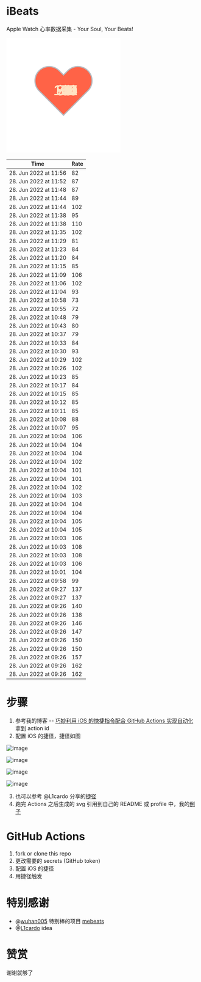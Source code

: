 # iBeats
Apple Watch 心率数据采集 - Your Soul, Your Beats!

![](./files/heart.svg)

<!--START_SECTION:my_heart_rate-->
| Time | Rate | 
 | ---- | ---- | 
| 28. Jun 2022 at 11:56 | 82 |
| 28. Jun 2022 at 11:52 | 87 |
| 28. Jun 2022 at 11:48 | 87 |
| 28. Jun 2022 at 11:44 | 89 |
| 28. Jun 2022 at 11:44 | 102 |
| 28. Jun 2022 at 11:38 | 95 |
| 28. Jun 2022 at 11:38 | 110 |
| 28. Jun 2022 at 11:35 | 102 |
| 28. Jun 2022 at 11:29 | 81 |
| 28. Jun 2022 at 11:23 | 84 |
| 28. Jun 2022 at 11:20 | 84 |
| 28. Jun 2022 at 11:15 | 85 |
| 28. Jun 2022 at 11:09 | 106 |
| 28. Jun 2022 at 11:06 | 102 |
| 28. Jun 2022 at 11:04 | 93 |
| 28. Jun 2022 at 10:58 | 73 |
| 28. Jun 2022 at 10:55 | 72 |
| 28. Jun 2022 at 10:48 | 79 |
| 28. Jun 2022 at 10:43 | 80 |
| 28. Jun 2022 at 10:37 | 79 |
| 28. Jun 2022 at 10:33 | 84 |
| 28. Jun 2022 at 10:30 | 93 |
| 28. Jun 2022 at 10:29 | 102 |
| 28. Jun 2022 at 10:26 | 102 |
| 28. Jun 2022 at 10:23 | 85 |
| 28. Jun 2022 at 10:17 | 84 |
| 28. Jun 2022 at 10:15 | 85 |
| 28. Jun 2022 at 10:12 | 85 |
| 28. Jun 2022 at 10:11 | 85 |
| 28. Jun 2022 at 10:08 | 88 |
| 28. Jun 2022 at 10:07 | 95 |
| 28. Jun 2022 at 10:04 | 106 |
| 28. Jun 2022 at 10:04 | 104 |
| 28. Jun 2022 at 10:04 | 104 |
| 28. Jun 2022 at 10:04 | 102 |
| 28. Jun 2022 at 10:04 | 101 |
| 28. Jun 2022 at 10:04 | 101 |
| 28. Jun 2022 at 10:04 | 102 |
| 28. Jun 2022 at 10:04 | 103 |
| 28. Jun 2022 at 10:04 | 104 |
| 28. Jun 2022 at 10:04 | 104 |
| 28. Jun 2022 at 10:04 | 105 |
| 28. Jun 2022 at 10:04 | 105 |
| 28. Jun 2022 at 10:03 | 106 |
| 28. Jun 2022 at 10:03 | 108 |
| 28. Jun 2022 at 10:03 | 108 |
| 28. Jun 2022 at 10:03 | 106 |
| 28. Jun 2022 at 10:01 | 104 |
| 28. Jun 2022 at 09:58 | 99 |
| 28. Jun 2022 at 09:27 | 137 |
| 28. Jun 2022 at 09:27 | 137 |
| 28. Jun 2022 at 09:26 | 140 |
| 28. Jun 2022 at 09:26 | 138 |
| 28. Jun 2022 at 09:26 | 146 |
| 28. Jun 2022 at 09:26 | 147 |
| 28. Jun 2022 at 09:26 | 150 |
| 28. Jun 2022 at 09:26 | 150 |
| 28. Jun 2022 at 09:26 | 157 |
| 28. Jun 2022 at 09:26 | 162 |
| 28. Jun 2022 at 09:26 | 162 |

<!--END_SECTION:my_heart_rate-->

# 步骤
1. 参考我的博客 -- [巧妙利用 iOS 的快捷指令配合 GitHub Actions 实现自动化](https://github.com/yihong0618/gitblog/issues/198) 拿到 action id
2. 配置 iOS 的捷径，捷径如图

![image](https://user-images.githubusercontent.com/15976103/122154218-0db0b480-ce97-11eb-93bb-5aec07c558dc.png)

![image](https://user-images.githubusercontent.com/15976103/122154236-186b4980-ce97-11eb-8e4b-70551a0391ae.png)

![image](https://user-images.githubusercontent.com/15976103/122154268-2d47dd00-ce97-11eb-902e-3acf292265a9.png)

![image](https://user-images.githubusercontent.com/15976103/122174055-fa144680-ceb4-11eb-9be2-3eb83cd516f7.png)

3. 也可以参考 @L1cardo 分享的[捷径](https://www.icloud.com/shortcuts/6ab6047b459c41ad822ad6b94b1c03d4)
4. 跑完 Actions 之后生成的 svg 引用到自己的 README 或 profile 中，我的[例子](https://github.com/yihong0618) 

# GitHub Actions

1. fork or clone this repo
2. 更改需要的 secrets (GitHub token)
3. 配置 iOS 的捷径
4. 用捷径触发

# 特别感谢
- @[wuhan005](https://github.com/wuhan005) 特别棒的项目 [mebeats](https://github.com/wuhan005/mebeats)
- @[L1cardo](https://github.com/L1cardo) idea

# 赞赏
谢谢就够了

